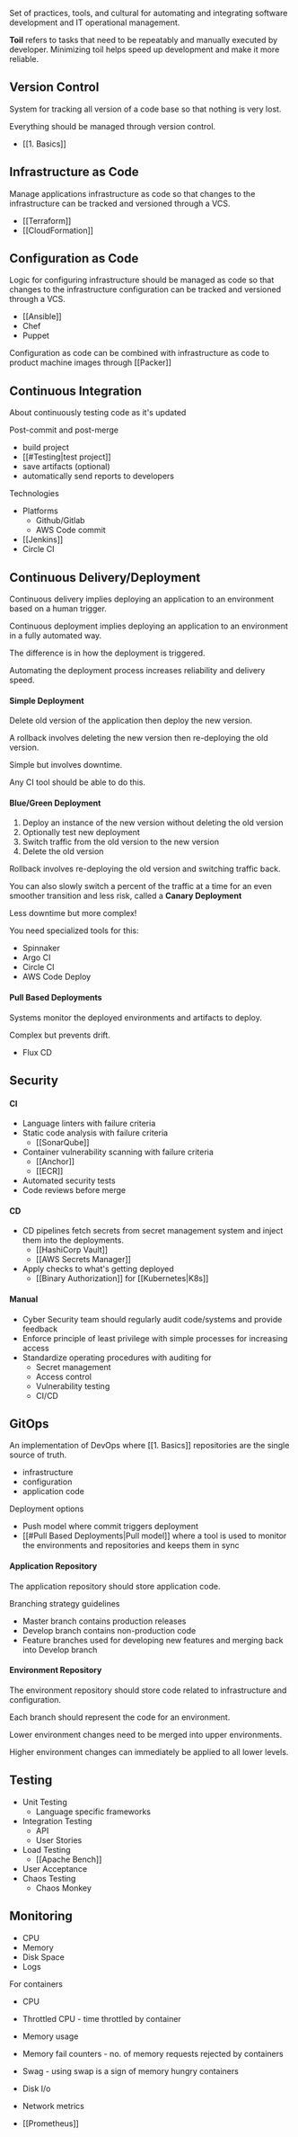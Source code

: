 
Set of practices, tools, and cultural for automating and integrating software development and IT operational management.

**Toil** refers to tasks that need to be repeatably and manually executed by developer. Minimizing toil helps speed up development and make it more reliable.


## Version Control

System for tracking all version of a code base so that nothing is very lost.

Everything should be managed through version control.

- [[1. Basics]]


## Infrastructure as Code

Manage applications infrastructure as code so that changes to the infrastructure can be tracked and versioned through a VCS.

- [[Terraform]]
- [[CloudFormation]]


## Configuration as Code

Logic for configuring infrastructure should be managed as code so that changes to the infrastructure configuration can be tracked and versioned through a VCS.

- [[Ansible]]
- Chef
- Puppet

Configuration as code can be combined with infrastructure as code to product machine images through [[Packer]]


## Continuous Integration

About continuously testing code as it's updated

Post-commit and post-merge
- build project
- [[#Testing|test project]]
- save artifacts (optional)
- automatically send reports to developers

Technologies
- Platforms
	- Github/Gitlab
	- AWS Code commit
- [[Jenkins]]
- Circle CI


## Continuous Delivery/Deployment

Continuous delivery implies deploying an application to an environment based on a human trigger.

Continuous deployment implies deploying an application to an environment in a fully automated way.

The difference is in how the deployment is triggered.

Automating the deployment process increases reliability and delivery speed.

#### Simple Deployment

Delete old version of the application then deploy the new version.

A rollback involves deleting the new version then re-deploying the old version.

Simple but involves downtime.

Any CI tool should be able to do this.

#### Blue/Green Deployment

1. Deploy an instance of the new version without deleting the old version
2. Optionally test new deployment
3. Switch traffic from the old version to the new version
4. Delete the old version

Rollback involves re-deploying the old version and switching traffic back.

You can also slowly switch a percent of the traffic at a time for an even smoother transition and less risk, called a **Canary Deployment**

Less downtime but more complex!

You need specialized tools for this:
- Spinnaker
- Argo CI
- Circle CI
- AWS Code Deploy

#### Pull Based Deployments

Systems monitor the deployed environments and artifacts to deploy.

Complex but prevents drift.

- Flux CD


## Security

#### CI

- Language linters with failure criteria
- Static code analysis with failure criteria
	- [[SonarQube]]
- Container vulnerability scanning with failure criteria
	- [[Anchor]]
	- [[ECR]]
- Automated security tests 
- Code reviews before merge

#### CD

- CD pipelines fetch secrets from secret management system and inject them into the deployments.
	- [[HashiCorp Vault]]
	- [[AWS Secrets Manager]]
- Apply checks to what's getting deployed
	- [[Binary Authorization]] for [[Kubernetes|K8s]]

#### Manual

- Cyber Security team should regularly audit code/systems and provide feedback
- Enforce principle of least privilege with simple processes for increasing access
- Standardize operating procedures with auditing for
	- Secret management
	- Access control
	- Vulnerability testing
	- CI/CD


## GitOps

An implementation of DevOps where [[1. Basics]] repositories are the single source of truth.
- infrastructure
- configuration
- application code

Deployment options
- Push model where commit triggers deployment
- [[#Pull Based Deployments|Pull model]] where a tool is used to monitor the environments and repositories and keeps them in sync

#### Application Repository

The application repository should store application code.

Branching strategy guidelines
- Master branch contains production releases
- Develop branch contains non-production code
- Feature branches used for developing new features and merging back into Develop branch

#### Environment Repository

The environment repository should store code related to infrastructure and configuration.

Each branch should represent the code for an environment.

Lower environment changes need to be merged into upper environments.

Higher environment changes can immediately be applied to all lower levels.


## Testing

- Unit Testing
	- Language specific frameworks
- Integration Testing
	- API
	- User Stories
- Load Testing
	- [[Apache Bench]]
- User Acceptance
- Chaos Testing
	- Chaos Monkey


## Monitoring

- CPU
- Memory
- Disk Space
- Logs

For containers
- CPU
- Throttled CPU - time throttled by container
- Memory usage
- Memory fail counters - no. of memory requests rejected by containers
- Swag - using swap is a sign of memory hungry containers
- Disk I/o
- Network metrics

- [[Prometheus]]
